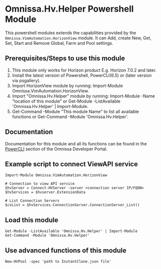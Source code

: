 # Omnissa.Hv.Helper Powershell Module
<!-- Summary Start -->
This powershell modules extends the capabilities provided by the `Omnissa.VimAutomation.HorizonView` module. It can Add, create New, Get, Set, Start and Remove Global, Farm and Pool settings.
<!-- Summary End -->

## Prerequisites/Steps to use this module

1. This module only works for Horizon product E.g. Horizon 7.0.2 and later.
2. Install the latest version of Powershell, PowerCLI(6.5) or (later version via psgallery).
3. Import HorizonView module by running: Import-Module Omnissa.VimAutomation.HorizonView.
4. Import "Omnissa.Hv.Helper" module by running: Import-Module -Name "location of this module" or Get-Module -ListAvailable 'Omnissa.Hv.Helper' | Import-Module.
5. Get-Command -Module "This module Name" to list all available functions or Get-Command -Module 'Omnissa.Hv.Helper'.

## Documentation

Documentation for this module and all its functions can be found in the [PowerCLI](https://developer.omnissa.com/horizon-powercli/) section of the Omnissa Developer Portal.

## Example script to connect ViewAPI service

```
Import-Module Omnissa.VimAutomation.HorizonView

# Connection to view API service
$hvServer = Connect-HVServer -server <connection server IP/FQDN>
$hvServices = $hvserver.ExtensionData

# List Connection Servers
$csList = $hvServices.ConnectionServer.ConnectionServer_List()
```

## Load this module

```
Get-Module -ListAvailable 'Omnissa.Hv.Helper' | Import-Module
Get-Command -Module 'Omnissa.Hv.Helper'
```

## Use advanced functions of this module

```
New-HVPool -spec 'path to InstantClone.json file'
```
